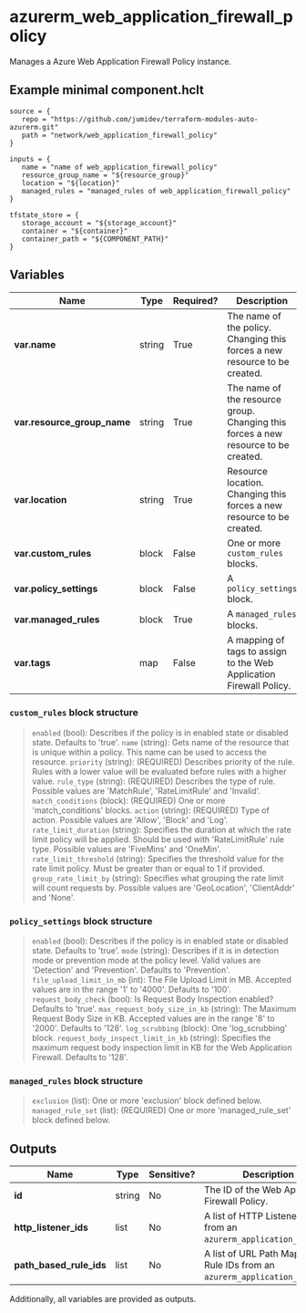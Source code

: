 # azurerm_web_application_firewall_policy

Manages a Azure Web Application Firewall Policy instance.

## Example minimal component.hclt

```hcl
source = {
   repo = "https://github.com/jumidev/terraform-modules-auto-azurerm.git" 
   path = "network/web_application_firewall_policy" 
}

inputs = {
   name = "name of web_application_firewall_policy" 
   resource_group_name = "${resource_group}" 
   location = "${location}" 
   managed_rules = "managed_rules of web_application_firewall_policy" 
}

tfstate_store = {
   storage_account = "${storage_account}" 
   container = "${container}" 
   container_path = "${COMPONENT_PATH}" 
}

```

## Variables

| Name | Type | Required? |  Description |
| ---- | ---- | --------- |  ----------- |
| **var.name** | string | True | The name of the policy. Changing this forces a new resource to be created. | 
| **var.resource_group_name** | string | True | The name of the resource group. Changing this forces a new resource to be created. | 
| **var.location** | string | True | Resource location. Changing this forces a new resource to be created. | 
| **var.custom_rules** | block | False | One or more `custom_rules` blocks. | 
| **var.policy_settings** | block | False | A `policy_settings` block. | 
| **var.managed_rules** | block | True | A `managed_rules` blocks. | 
| **var.tags** | map | False | A mapping of tags to assign to the Web Application Firewall Policy. | 

### `custom_rules` block structure

> `enabled` (bool): Describes if the policy is in enabled state or disabled state. Defaults to 'true'.
> `name` (string): Gets name of the resource that is unique within a policy. This name can be used to access the resource.
> `priority` (string): (REQUIRED) Describes priority of the rule. Rules with a lower value will be evaluated before rules with a higher value.
> `rule_type` (string): (REQUIRED) Describes the type of rule. Possible values are 'MatchRule', 'RateLimitRule' and 'Invalid'.
> `match_conditions` (block): (REQUIRED) One or more 'match_conditions' blocks.
> `action` (string): (REQUIRED) Type of action. Possible values are 'Allow', 'Block' and 'Log'.
> `rate_limit_duration` (string): Specifies the duration at which the rate limit policy will be applied. Should be used with 'RateLimitRule' rule type. Possible values are 'FiveMins' and 'OneMin'.
> `rate_limit_threshold` (string): Specifies the threshold value for the rate limit policy. Must be greater than or equal to 1 if provided.
> `group_rate_limit_by` (string): Specifies what grouping the rate limit will count requests by. Possible values are 'GeoLocation', 'ClientAddr' and 'None'.

### `policy_settings` block structure

> `enabled` (bool): Describes if the policy is in enabled state or disabled state. Defaults to 'true'.
> `mode` (string): Describes if it is in detection mode or prevention mode at the policy level. Valid values are 'Detection' and 'Prevention'. Defaults to 'Prevention'.
> `file_upload_limit_in_mb` (int): The File Upload Limit in MB. Accepted values are in the range '1' to '4000'. Defaults to '100'.
> `request_body_check` (bool): Is Request Body Inspection enabled? Defaults to 'true'.
> `max_request_body_size_in_kb` (string): The Maximum Request Body Size in KB. Accepted values are in the range '8' to '2000'. Defaults to '128'.
> `log_scrubbing` (block): One 'log_scrubbing' block.
> `request_body_inspect_limit_in_kb` (string): Specifies the maximum request body inspection limit in KB for the Web Application Firewall. Defaults to '128'.

### `managed_rules` block structure

> `exclusion` (list): One or more 'exclusion' block defined below.
> `managed_rule_set` (list): (REQUIRED) One or more 'managed_rule_set' block defined below.



## Outputs

| Name | Type | Sensitive? | Description |
| ---- | ---- | --------- | --------- |
| **id** | string | No  | The ID of the Web Application Firewall Policy. | 
| **http_listener_ids** | list | No  | A list of HTTP Listener IDs from an `azurerm_application_gateway`. | 
| **path_based_rule_ids** | list | No  | A list of URL Path Map Path Rule IDs from an `azurerm_application_gateway`. | 

Additionally, all variables are provided as outputs.

